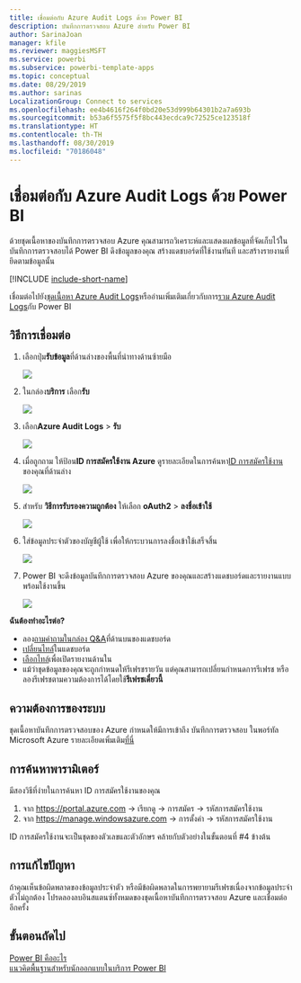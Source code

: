 ```yaml
---
title: เชื่อมต่อกับ Azure Audit Logs ด้วย Power BI
description: บันทึกการตรวจสอบ Azure สำหรับ Power BI
author: SarinaJoan
manager: kfile
ms.reviewer: maggiesMSFT
ms.service: powerbi
ms.subservice: powerbi-template-apps
ms.topic: conceptual
ms.date: 08/29/2019
ms.author: sarinas
LocalizationGroup: Connect to services
ms.openlocfilehash: ee4b4616f264f0bd20e53d999b64301b2a7a693b
ms.sourcegitcommit: b53a6f5575f5f8bc443ecdca9c72525ce123518f
ms.translationtype: HT
ms.contentlocale: th-TH
ms.lasthandoff: 08/30/2019
ms.locfileid: "70186048"
---
```

# <a name="connect-to-azure-audit-logs-with-power-bi"></a>เชื่อมต่อกับ Azure Audit Logs ด้วย Power BI
ด้วยชุดเนื้อหาของบันทึกการตรวจสอบ Azure คุณสามารถวิเคราะห์และแสดงผลข้อมูลที่จัดเก็บไว้ในบันทึกการตรวจสอบได้ Power BI ดึงข้อมูลของคุณ สร้างแดชบอร์ดที่ใช้งานทันที และสร้างรายงานที่ยึดตามข้อมูลนั้น

[!INCLUDE [include-short-name](./includes/service-deprecate-content-packs.md)]

เชื่อมต่อไปยัง[ชุดเนื้อหา Azure Audit Logs](https://app.powerbi.com/getdata/services/azure-audit-logs)หรืออ่านเพิ่มเติมเกี่ยวกับการ[รวม Azure Audit Logs](https://powerbi.microsoft.com/integrations/azure-audit-logs)กับ Power BI

## <a name="how-to-connect"></a>วิธีการเชื่อมต่อ
1. เลือกปุ่ม**รับข้อมูล**ที่ด้านล่างของพื้นที่นำทางด้านซ้ายมือ  
   
    ![](media/service-connect-to-azure-audit-logs/getdata.png)
2. ในกล่อง**บริการ** เลือก**รับ**  
   
    ![](media/service-connect-to-azure-audit-logs/services.png) 
3. เลือก**Azure Audit Logs** > **รับ**  
   
   ![](media/service-connect-to-azure-audit-logs/azureauditlogs.png)
4. เมื่อถูกถาม ให้ป้อน**ID การสมัครใช้งาน Azure** ดูรายละเอียดในการค้นหา[ID การสมัครใช้งาน](#FindingParams)ของคุณที่ด้านล่าง   
   
    ![](media/service-connect-to-azure-audit-logs/parameters.png)
5. สำหรับ **วิธีการรับรองความถูกต้อง** ให้เลือก **oAuth2** \> **ลงชื่อเข้าใช้**
   
    ![](media/service-connect-to-azure-audit-logs/creds.png)
6. ใส่ข้อมูลประจำตัวของบัญชีผู้ใช้ เพื่อให้กระบวนการลงชื่อเข้าใช้เสร็จสิ้น
   
    ![](media/service-connect-to-azure-audit-logs/login.png)
7. Power BI จะดึงข้อมูลบันทึกการตรวจสอบ Azure ของคุณและสร้างแดชบอร์ดและรายงานแบบพร้อมใช้งานขึ้น 
   
    ![](media/service-connect-to-azure-audit-logs/dashboard.png)

**ฉันต้องทำอะไรต่อ?**

* ลอง[ถามคำถามในกล่อง Q&A](consumer/end-user-q-and-a.md)ที่ด้านบนของแดชบอร์ด
* [เปลี่ยนไทล์](service-dashboard-edit-tile.md)ในแดชบอร์ด
* [เลือกไทล์](consumer/end-user-tiles.md)เพื่อเปิดรายงานด้านใน
* แม้ว่าชุดข้อมูลของคุณจะถูกกำหนดให้รีเฟรชรายวัน แต่คุณสามารถเปลี่ยนกำหนดการรีเฟรช หรือลองรีเฟรชตามความต้องการได้โดยใช้**รีเฟรชเดี๋ยวนี้**

## <a name="system-requirements"></a>ความต้องการของระบบ
ชุดเนื้อหาบันทึกการตรวจสอบของ Azure กำหนดให้มีการเข้าถึง บันทึกการตรวจสอบ ในพอร์ทัล Microsoft Azure รายละเอียดเพิ่มเติม[ที่นี่](/azure/azure-resource-manager/resource-group-audit/)

<a name="FindingParams"></a>

## <a name="finding-parameters"></a>การค้นหาพารามิเตอร์
มีสองวิธีที่ง่ายในการค้นหา ID การสมัครใช้งานของคุณ

1. จาก https://portal.azure.com -&gt; เรียกดู -&gt; การสมัคร -&gt; รหัสการสมัครใช้งาน
2. จาก https://manage.windowsazure.com -&gt; การตั้งค่า -&gt; รหัสการสมัครใช้งาน

ID การสมัครใช้งานจะเป็นชุดของตัวเลขและตัวอักษร คล้ายกับตัวอย่างในขั้นตอนที่ \#4 ข้างต้น 

## <a name="troubleshooting"></a>การแก้ไขปัญหา
ถ้าคุณเห็นข้อผิดพลาดของข้อมูลประจำตัว หรือมีข้อผิดพลาดในการพยายามรีเฟรชเนื่องจากข้อมูลประจำตัวไม่ถูกต้อง โปรดลองลบอินสแตนซ์ทั้งหมดของชุดเนื้อหาบันทึกการตรวจสอบ Azure และเชื่อมต่ออีกครั้ง

## <a name="next-steps"></a>ขั้นตอนถัดไป
[Power BI คืออะไร](power-bi-overview.md)  
[แนวคิดพื้นฐานสำหรับนักออกแบบในบริการ Power BI](service-basic-concepts.md)  


